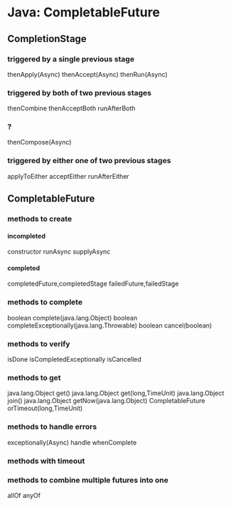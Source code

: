 # Java: CompletableFuture

## CompletionStage

### triggered by a single previous stage
thenApply(Async)
thenAccept(Async)
thenRun(Async)

### triggered by both of two previous stages
thenCombine
thenAcceptBoth
runAfterBoth

### ?
thenCompose(Async)

### triggered by either one of two previous stages
applyToEither
acceptEither
runAfterEither

## CompletableFuture

### methods to create

#### incompleted
constructor
runAsync
supplyAsync

#### completed
completedFuture,completedStage
failedFuture,failedStage

### methods to complete
boolean complete(java.lang.Object)
boolean completeExceptionally(java.lang.Throwable)
boolean cancel(boolean)

### methods to verify
isDone
isCompletedExceptionally
isCancelled

### methods to get
java.lang.Object get()
java.lang.Object get(long,TimeUnit)
java.lang.Object join()
java.lang.Object getNow(java.lang.Object)
CompletableFuture orTimeout(long,TimeUnit)

### methods to handle errors
exceptionally(Async)
handle
whenComplete

### methods with timeout

### methods to combine multiple futures into one
allOf 
anyOf
